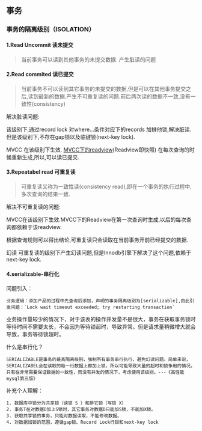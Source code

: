 ## 事务

### 事务的隔离级别（ISOLATION）

#### 1.Read Uncommit 读未提交
> 当前事务可以读到其他事务的未提交数据.
产生脏读的问题

#### 2.Read commited 读已提交
> 当前事务不可以读到其它事务的未提交的数据,但是可以在其他事务提交之后,读到最新的数据.产生不可重复读的问题.前后两次读的数据不一致,没有一致性(consistency)

解决脏读问题:

该级别下,通过record lock 对where...条件对应下的records 加排他锁,解决脏读.但是该级别下,不存在gap锁以及临键锁(next-key lock).

MVCC 在该级别下生效. [MVCC下的readview](https://www.cnblogs.com/jmliao/p/13204946.html)(Readview即快照) 在每次查询的时候重新生成,所以,可以读已提交.

#### 3.Repeatabel read 可重复读
> 可重复读又称为一致性读(consistency read),即在一个事务的执行过程中,多次查询的结果一致.

解决不可重复读的问题:

MVCC在该级别下生效.MVCC下的Readview在第一次查询时生成,以后的每次查询都依赖于该readview.

根据查询规则可以得出结论,可重复读只会读取在当前事务开前已经提交的数据.

幻读
可重复读的级别下产生幻读问题,但是Innodb引擎下解决了这个问题,依赖于next-key lock.

#### 4.serializable-串行化

问题引入：
```
业务逻辑：添加产品的过程中先查询后添加，声明的事务隔离级别为[serializable],由此引发问题：`Lock wait timeout exceeded; try restarting transaction`
```
业务操作量较少的情况下，对于该表的操作并发量不是很大，事务在获取事务锁时等待时间不需要太长，不会因为等待锁超时，导致异常。但是请求量稍微增大就会导致，事务等待锁超时。

什么是串行化？
```
SERIALIZABLE是事务的最高隔离级别，强制所有事务串行执行，避免幻读问题。简单来说，SERIALIZABEL会在读取的每一行数据上都加上锁，所以可能导致大量的超时和锁争用的情况。只有在非常需要保证数据的一致性，而没有并发的情况下，考虑使用该级别。---《高性能mysql第三版》
```
补充个人理解：
```
1. 数据库中锁分为共享锁（读锁 S ）和排它锁（写锁 X）
2. 事务T在对数据D加上S锁时，其它事务对数据D只能加S锁，不能加X锁。
3. 获取共享锁的事务，只能对数据读取，不能修改数据。
4. 对数据加锁的范围，遵循gap锁、Record Lock行锁和next-key lock



